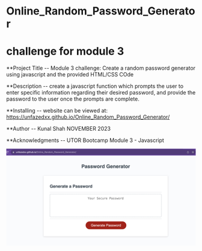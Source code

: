 # Online_Random_Password_Generator

# challenge for module 3

**Project Title --
Module 3 challenge: Create a random password generator using javascript and the provided HTML/CSS COde

**Description --
create a javascript function which prompts the user to enter specific information regarding their desired password, and provide the password to the user once the prompts are complete. 

**Installing --
website can be viewed at: https://unfazedxx.github.io/Online_Random_Password_Generator/

**Author --
Kunal Shah NOVEMBER 2023

**Acknowledgments --
UTOR Bootcamp Module 3 - Javascript


![Screenshot of webpage](image.png)